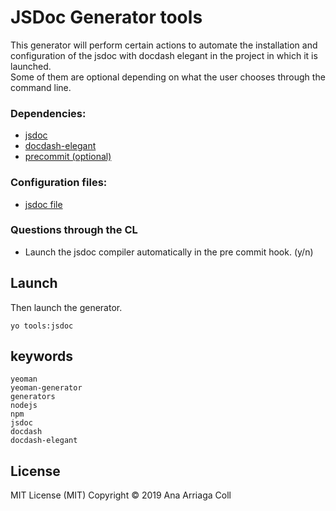 # JSDoc Generator tools
This generator will perform certain actions to automate the installation and configuration of the jsdoc with docdash elegant in the project in which it is launched.  
Some of them are optional depending on what the user chooses through the command line.

### Dependencies:
* [jsdoc](https://www.npmjs.com/package/jsdoc)
* [docdash-elegant](https://www.npmjs.com/package/docdash-elegant)
* [precommit (optional)](https://www.npmjs.com/package/precommit)

### Configuration files:
* [jsdoc file](https://github.com/ana-ac/generator-tools/blob/master/jsdoc/templates/jsdoc.json)

### Questions through the CL
* Launch the jsdoc compiler automatically in the pre commit hook. (y/n)

## Launch
Then launch the generator.
```
yo tools:jsdoc
```

## keywords

```
yeoman
yeoman-generator
generators
nodejs
npm
jsdoc
docdash
docdash-elegant
```

## License
MIT License (MIT)
Copyright © 2019 Ana Arriaga Coll
